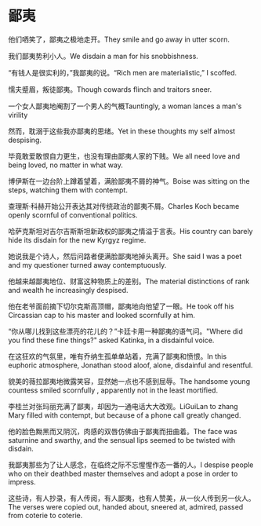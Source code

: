 # 鄙夷

<p><span class="chinese">他们哂笑了，鄙夷之极地走开。</span><span class="english">They smile and go away in utter scorn.</span></p>

<p><span class="chinese">我们鄙夷势利小人。</span><span class="english">We disdain a man for his snobbishness.</span></p>

<p><span class="chinese">“有钱人是很实利的，”我鄙夷的说。</span><span class="english">“Rich men are materialistic,” I scoffed.</span></p>

<p><span class="chinese">懦夫蹙眉，叛徒鄙夷。</span><span class="english">Though cowards flinch and traitors sneer.</span></p>

<p><span class="chinese">一个女人鄙夷地阉割了一个男人的气概</span><span class="english">Tauntingly, a woman lances a man's virility</span></p>

<p><span class="chinese">然而，耽溺于这些我亦鄙夷的思绪。</span><span class="english">Yet in these thoughts my self almost despising.</span></p>

<p><span class="chinese">毕竟敢爱敢恨自力更生，也没有理由鄙夷人家的下贱。</span><span class="english">We all need love and being loved, no matter in what way.</span></p>

<p><span class="chinese">博伊斯在一边台阶上蹲着望着，满脸鄙夷不屑的神气。</span><span class="english">Boise was sitting on the steps, watching them with contempt.</span></p>

<p><span class="chinese">查理斯·科赫开始公开表达其对传统政治的鄙夷不屑。</span><span class="english">Charles Koch became openly scornful of conventional politics.</span></p>

<p><span class="chinese">哈萨克斯坦对吉尔吉斯斯坦新政权的鄙夷之情溢于言表。</span><span class="english">His country can barely hide its disdain for the new Kyrgyz regime.</span></p>

<p><span class="chinese">她说我是个诗人，然后问路者便满脸鄙夷地掉头离开。</span><span class="english">She said I was a poet and my questioner turned away contemptuously.</span></p>

<p><span class="chinese">他越来越鄙夷地位、财富这种物质上的差别。</span><span class="english">The material distinctions of rank and wealth he increasingly despised.</span></p>

<p><span class="chinese">他在老爷面前摘下切尔克斯高顶帽，鄙夷地向他望了一眼。</span><span class="english">He took off his Circassian cap to his master and looked scornfully at him.</span></p>

<p><span class="chinese">“你从哪儿找到这些漂亮的花儿的？”卡廷卡用一种鄙夷的语气问。</span><span class="english">"Where did you find these fine things?" asked Katinka, in a disdainful voice.</span></p>

<p><span class="chinese">在这狂欢的气氛里，唯有乔纳生孤单单站着，充满了鄙夷和愤恨。</span><span class="english">In this euphoric atmosphere, Jonathan stood aloof, alone, disdainful and resentful.</span></p>

<p><span class="chinese">貌美的薇拉鄙夷地微露笑容，显然她一点也不感到屈辱。</span><span class="english">The handsome young countess smiled scornfully , apparently not in the least mortified.</span></p>

<p><span class="chinese">李桂兰对张玛丽充满了鄙夷，却因为一通电话大大改观。</span><span class="english">LiGuiLan to zhang Mary filled with contempt, but because of a phone call greatly changed.</span></p>

<p><span class="chinese">他的脸色黝黑而又阴沉，肉感的双唇仿佛由于鄙夷而扭曲着。</span><span class="english">The face was saturnine and swarthy, and the sensual lips seemed to be twisted with disdain.</span></p>

<p><span class="chinese">我鄙夷那些为了让人感念，在临终之际不忘惺惺作态一番的人。</span><span class="english">I despise people who on their deathbed master themselves and adopt a pose in order to impress.</span></p>

<p><span class="chinese">这些诗，有人抄录，有人传阅，有人鄙夷，也有人赞美，从一伙人传到另一伙人。</span><span class="english">The verses were copied out, handed about, sneered at, admired, passed from coterie to coterie.</span></p>


